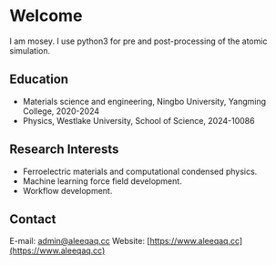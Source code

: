 # Welcome 
I am mosey. I use python3 for pre and post-processing of the atomic simulation.

## Education
* Materials science and engineering, Ningbo University, Yangming College, 2020-2024
* Physics, Westlake University, School of Science, 2024-10086 

## Research Interests
* Ferroelectric materials and computational condensed physics.
* Machine learning force field development.
* Workflow development.

## Contact
E-mail: admin@aleeqaq.cc
Website: [https://www.aleeqaq.cc](https://www.aleeqaq.cc)

